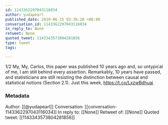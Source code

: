 ```yaml
---
id: 1143362297043116034
author: yudapearl
published_date: 2019-06-25 03:36:28 +00:00
conversation_id: 1143362297043116034
in_reply_to: None
retweet: None
quoted_tweet: 1143343573804281856
type: tweet
tags:

---
```


1/2 My, My, Carlos, this paper was published 10 years ago and, so untypical of me, I am still behind every assertion. Remarkably, 10  years have passed, and statisticians are still resisting the distinction between causal and statistical notions (Section 2.1). Just this week, https://t.co/LxzwBdhuai

### Metadata

Author: [[@yudapearl]]
Conversation: [[conversation-1143362297043116034]]
In reply to: [[None]]
Retweet of: [[None]]
Quoted tweet: [[1143343573804281856]]
